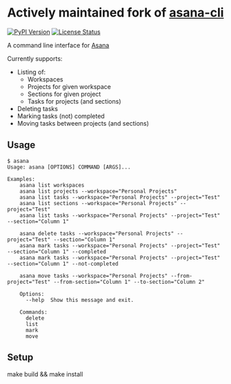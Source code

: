 # Actively maintained fork of [asana-cli](https://github.com/AlJohri/asana-cli)

[![PyPI Version](https://img.shields.io/pypi/v/asana-cli.svg)](https://pypi.python.org/pypi/asana-cli)
[![License Status](https://img.shields.io/badge/license-MIT-blue.svg)](https://raw.githubusercontent.com/AlJohri/asana-cli/master/LICENSE)

A command line interface for [Asana](app.asana.com/)

Currently supports:
* Listing of:
  + Workspaces
  + Projects for given workspace
  + Sections for given project
  + Tasks for projects (and sections)
* Deleting tasks
* Marking tasks (not) completed
* Moving tasks between projects (and sections)

## Usage

```
$ asana
Usage: asana [OPTIONS] COMMAND [ARGS]...

Examples:
    asana list workspaces
    asana list projects --workspace="Personal Projects"
    asana list tasks --workspace="Personal Projects" --project="Test"
    asana list sections --workspace="Personal Projects" --project="Test"
    asana list tasks --workspace="Personal Projects" --project="Test" --section="Column 1"

    asana delete tasks --workspace="Personal Projects" --project="Test" --section="Column 1"
    asana mark tasks --workspace="Personal Projects" --project="Test" --section="Column 1" --completed
    asana mark tasks --workspace="Personal Projects" --project="Test" --section="Column 1" --not-completed

    asana move tasks --workspace="Personal Projects" --from-project="Test" --from-section="Column 1" --to-section="Column 2"

    Options:
      --help  Show this message and exit.

    Commands:
      delete
      list
      mark
      move
```

## Setup

make build && make install
